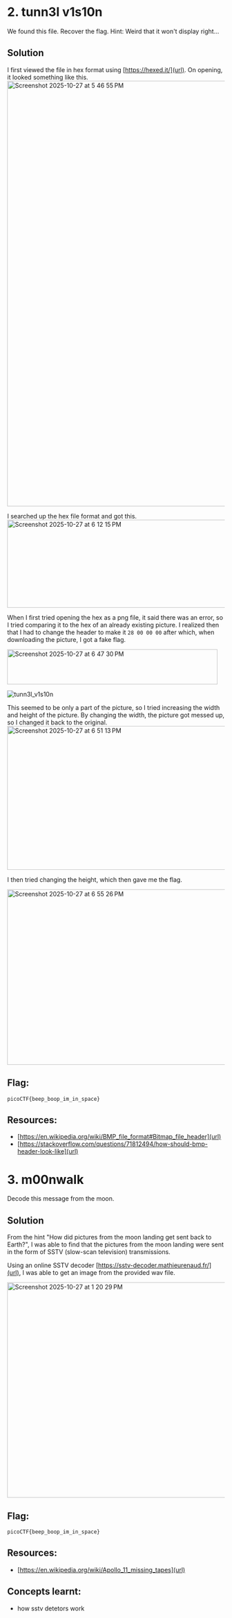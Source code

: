 # 2. tunn3l v1s10n

We found this file. Recover the flag.
Hint: Weird that it won't display right...

## Solution 
I first viewed the file in hex format using [https://hexed.it/](url). On opening, it looked something like this. 
<img width="1512" height="982" alt="Screenshot 2025-10-27 at 5 46 55 PM" src="https://github.com/user-attachments/assets/345412cd-97d8-4fd4-aad0-9ec437f699f7" />

I searched up the hex file format and got this.
<img width="549" height="203" alt="Screenshot 2025-10-27 at 6 12 15 PM" src="https://github.com/user-attachments/assets/36e69fc4-291d-41ed-8574-27468839fb0d" />

When I first tried opening the hex as a png file, it said there was an error, so I tried comparing it to the hex of an already existing picture. 
I realized then that I had to change the header to make it ```28 00 00 00``` after which, when downloading the picture, I got a fake flag. 

<img width="487" height="81" alt="Screenshot 2025-10-27 at 6 47 30 PM" src="https://github.com/user-attachments/assets/f09cd547-71b5-4f48-998a-6b41b90fc2b7" />

![tunn3l_v1s10n](https://github.com/user-attachments/assets/fdae12cc-7320-4c3a-9656-f832f7088b8a)

This seemed to be only a part of the picture, so I tried increasing the width and height of the picture. 
By changing the width, the picture got messed up, so I changed it back to the original. 
<img width="1131" height="332" alt="Screenshot 2025-10-27 at 6 51 13 PM" src="https://github.com/user-attachments/assets/f5ca0c48-796e-4dd1-89dd-7d2809122052" />

I then tried changing the height, which then gave me the flag. 

<img width="1086" height="405" alt="Screenshot 2025-10-27 at 6 55 26 PM" src="https://github.com/user-attachments/assets/1cdf82fe-4c70-452b-8953-b166aaa386cf" />

## Flag:
```
picoCTF{beep_boop_im_in_space}
```

## Resources:
- [https://en.wikipedia.org/wiki/BMP_file_format#Bitmap_file_header](url)
- [https://stackoverflow.com/questions/71812494/how-should-bmp-header-look-like](url)

# 3. m00nwalk

Decode this message from the moon.

## Solution
From the hint "How did pictures from the moon landing get sent back to Earth?", I was able to find that the pictures from the moon landing were sent in the form of SSTV (slow-scan television) transmissions. 

Using an online SSTV decoder [https://sstv-decoder.mathieurenaud.fr/](url), I was able to get an image from the provided wav file.

<img width="673" height="497" alt="Screenshot 2025-10-27 at 1 20 29 PM" src="https://github.com/user-attachments/assets/2f0b2864-07b1-44d3-94f3-3a1b0edf22bd" />

## Flag:
```
picoCTF{beep_boop_im_in_space}
```

## Resources:
- [https://en.wikipedia.org/wiki/Apollo_11_missing_tapes](url)

## Concepts learnt: 
- how sstv detetors work 
